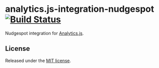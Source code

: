 # analytics.js-integration-nudgespot [![Build Status][ci-badge]][ci-link]

Nudgespot integration for [Analytics.js][].

## License

Released under the [MIT license](License.md).


[Analytics.js]: https://segment.com/docs/libraries/analytics.js/
[ci-link]: https://circleci.com/gh/segment-integrations/analytics.js-integration-nudgespot
[ci-badge]: https://circleci.com/gh/segment-integrations/analytics.js-integration-nudgespot.svg?style=svg
